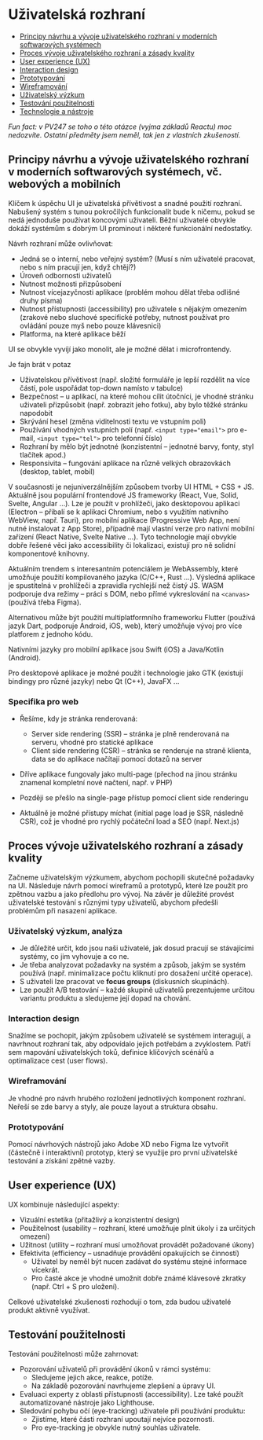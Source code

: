 # Uživatelská rozhraní

- [Principy návrhu a vývoje uživatelského rozhraní v moderních softwarových systémech](#principy-návrhu-a-vývoje-uživatelského-rozhraní-v-moderních-softwarových-systémech)
- [Proces vývoje uživatelského rozhraní a zásady kvality](#proces-vývoje-uživatelského-rozhraní-a-zásady-kvality)
- [User experience (UX)](#user-experience-ux)
- [Interaction design](#interaction-design)
- [Prototypování](#prototypování)
- [Wireframování](#wireframování)
- [Uživatelský výzkum](#uživatelský-výzkum)
- [Testování použitelnosti](#testování-použitelnosti)
- [Technologie a nástroje](#technologie-a-nástroje)

*Fun fact: v PV247 se toho o této otázce (vyjma základů Reactu) moc nedozvíte. Ostatní předměty jsem neměl, tak jen z vlastních zkušeností.*

## Principy návrhu a vývoje uživatelského rozhraní v moderních softwarových systémech, vč. webových a mobilních

Klíčem k úspěchu UI je uživatelská přívětivost a snadné použití rozhraní. Nabušený systém s tunou pokročilých funkcionalit bude k ničemu, pokud se nedá jednoduše používat koncovými uživateli. Běžní uživatelé obvykle dokáží systémům s dobrým UI prominout i některé funkcionální nedostatky.

Návrh rozhraní může ovlivňovat:

- Jedná se o interní, nebo veřejný systém? (Musí s ním uživatelé pracovat, nebo s ním pracují jen, když chtějí?)
- Úroveň odbornosti uživatelů
- Nutnost možnosti přizpůsobení
- Nutnost vícejazyčnosti aplikace (problém mohou dělat třeba odlišné druhy písma)
- Nutnost přístupnosti (accessibility) pro uživatele s nějakým omezením (zrakové nebo sluchové specifické potřeby, nutnost používat pro ovládání pouze myš nebo pouze klávesnici)
- Platforma, na které aplikace běží

UI se obvykle vyvíjí jako monolit, ale je možné dělat i microfrontendy.

Je fajn brát v potaz

- Uživatelskou přívětivost (např. složité formuláře je lepší rozdělit na více částí, pole uspořádat top-down namísto v tabulce)
- Bezpečnost – u aplikací, na které mohou cílit útočníci, je vhodné stránku uživateli přizpůsobit (např. zobrazit jeho fotku), aby bylo těžké stránku napodobit
- Skrývání hesel (změna viditelnosti textu ve vstupním poli)
- Používání vhodných vstupních polí (např. `<input type="email">` pro e-mail, `<input type="tel">` pro telefonní číslo)
- Rozhraní by mělo být jednotné (konzistentní – jednotné barvy, fonty, styl tlačítek apod.)
- Responsivita – fungování aplikace na různě velkých obrazovkách (desktop, tablet, mobil)

V současnosti je nejuniverzálnějším způsobem tvorby UI HTML + CSS + JS. Aktuálně jsou populární frontendové JS frameworky (React, Vue, Solid, Svelte, Angular …). Lze je použít v prohlížeči, jako desktopovou aplikaci (Electron – přibalí se k aplikaci Chromium, nebo s využitím nativního WebView, např. Tauri), pro mobilní aplikace (Progressive Web App, není nutné instalovat z App Store), případně mají vlastní verze pro nativní mobilní zařízení (React Native, Svelte Native …). Tyto technologie mají obvykle dobře řešené věci jako accessibility či lokalizaci, existují pro ně solidní komponentové knihovny.

Aktuálním trendem s interesantním potenciálem je WebAssembly, které umožňuje použití kompilovaného jazyka (C/C++, Rust …). Výsledná aplikace je spustitelná v prohlížeči a zpravidla rychlejší než čistý JS. WASM podporuje dva režimy – práci s DOM, nebo přímé vykreslování na `<canvas>` (používá třeba Figma).

Alternativou může být použití multiplatformního frameworku Flutter (používá jazyk Dart, podporuje Android, iOS, web), který umožňuje vývoj pro více platforem z jednoho kódu.

Nativními jazyky pro mobilní aplikace jsou Swift (iOS) a Java/Kotlin (Android).

Pro desktopové aplikace je možné použít i technologie jako GTK (existují bindingy pro různé jazyky) nebo Qt (C++), JavaFX …

### Specifika pro web

- Řešíme, kdy je stránka renderovaná:
  - Server side rendering (SSR) – stránka je plně renderovaná na serveru, vhodné pro statické aplikace
  - Client side rendering (CSR) – stránka se renderuje na straně klienta, data se do aplikace načítají pomocí dotazů na server

- Dříve aplikace fungovaly jako multi-page (přechod na jinou stránku znamenal kompletní nové načtení, např. v PHP)
- Později se přešlo na single-page přístup pomocí client side renderingu
- Aktuálně je možné přístupy míchat (initial page load je SSR, následně CSR), což je vhodné pro rychlý počáteční load a SEO (např. Next.js)

## Proces vývoje uživatelského rozhraní a zásady kvality

Začneme uživatelským výzkumem, abychom pochopili skutečné požadavky na UI. Následuje návrh pomocí wireframů a prototypů, které lze použít pro zpětnou vazbu a jako předlohu pro vývoj. Na závěr je důležité provést uživatelské testování s různými typy uživatelů, abychom předešli problémům při nasazení aplikace.

### Uživatelský výzkum, analýza

- Je důležité určit, kdo jsou naši uživatelé, jak dosud pracují se stávajícími systémy, co jim vyhovuje a co ne.
- Je třeba analyzovat požadavky na systém a způsob, jakým se systém používá (např. minimalizace počtu kliknutí pro dosažení určité operace).
- S uživateli lze pracovat ve **focus groups** (diskusních skupinách).
- Lze použít A/B testování – každé skupině uživatelů prezentujeme určitou variantu produktu a sledujeme její dopad na chování.

### Interaction design

Snažíme se pochopit, jakým způsobem uživatelé se systémem interagují, a navrhnout rozhraní tak, aby odpovídalo jejich potřebám a zvyklostem. Patří sem mapování uživatelských toků, definice klíčových scénářů a optimalizace cest (user flows).

### Wireframování

Je vhodné pro návrh hrubého rozložení jednotlivých komponent rozhraní. Neřeší se zde barvy a styly, ale pouze layout a struktura obsahu.

### Prototypování

Pomocí návrhových nástrojů jako Adobe XD nebo Figma lze vytvořit (částečně i interaktivní) prototyp, který se využije pro první uživatelské testování a získání zpětné vazby.

## User experience (UX)

UX kombinuje následující aspekty:

- Vizuální estetika (přitažlivý a konzistentní design)
- Použitelnost (usability – rozhraní, které umožňuje plnit úkoly i za určitých omezení)
- Užitnost (utility – rozhraní musí umožňovat provádět požadované úkony)
- Efektivita (efficiency – usnadňuje provádění opakujících se činností)
  - Uživatel by neměl být nucen zadávat do systému stejné informace vícekrát.
  - Pro časté akce je vhodné umožnit dobře známé klávesové zkratky (např. Ctrl + S pro uložení).

Celkové uživatelské zkušenosti rozhodují o tom, zda budou uživatelé produkt aktivně využívat.

## Testování použitelnosti

Testování použitelnosti může zahrnovat:

- Pozorování uživatelů při provádění úkonů v rámci systému:
  - Sledujeme jejich akce, reakce, potíže.
  - Na základě pozorování navrhujeme zlepšení a úpravy UI.
- Evaluaci experty z oblasti přístupnosti (accessibility). Lze také použít automatizované nástroje jako Lighthouse.
- Sledování pohybu očí (eye-tracking) uživatele při používání produktu:
  - Zjistíme, které části rozhraní upoutají nejvíce pozornosti.
  - Pro eye-tracking je obvykle nutný souhlas uživatele.
